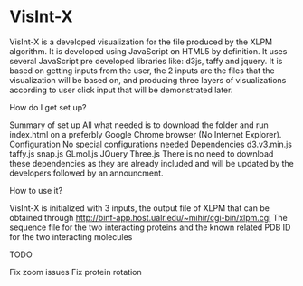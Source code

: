# VisInt-X
VisInt-X is a developed visualization for the file produced by the XLPM algorithm. It is developed using JavaScript on HTML5 by definition. It uses several JavaScript pre developed libraries like: d3js, taffy and jquery. It is based on getting inputs from the user, the 2 inputs are the files that the visualization will be based on, and producing three layers of visualizations according to user click input that will be demonstrated later.

How do I get set up?

Summary of set up All what needed is to download the folder and run index.html on a preferbly Google Chrome browser (No Internet Explorer).
Configuration No special configurations needed
Dependencies
d3.v3.min.js
taffy.js
snap.js
GLmol.js
JQuery
Three.js
There is no need to download these dependencies as they are already included and will be updated by the developers followed by an announcment.

How to use it?

VisInt-X is initialized with 3 inputs, the output file of XLPM that can be obtained through
http://binf-app.host.ualr.edu/~mihir/cgi-bin/xlpm.cgi
The sequence file for the two interacting proteins
and the known related PDB ID for the two interacting molecules

TODO

Fix zoom issues
Fix protein rotation
